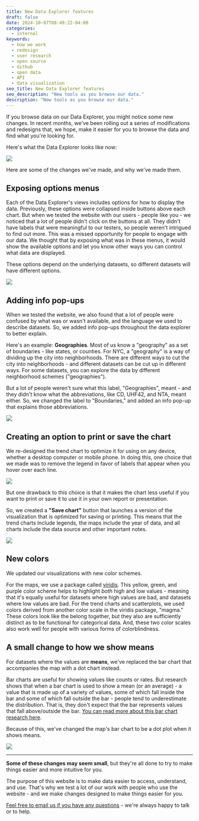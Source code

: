 ```yaml
---
title: New Data Explorer features
draft: false
date: 2024-10-07T08:49:22-04:00
categories:
  - internal
keywords:
  - how we work
  - redesign
  - user research
  - open source
  - Github
  - open data
  - API
  - data visualization
seo_title: New Data Explorer features
seo_description: "New tools as you browse our data."
description: "New tools as you browse our data."
---
```


If you browse data on our Data Explorer, you might notice some new changes. In recent months, we've been rolling out a series of modifications and redesigns that, we hope, make it easier for you to browse the data and find what you're looking for.

Here's what the Data Explorer looks like now:

![](de-new.png)
<br>

Here are some of the changes we've made, and why we've made them.

## Exposing options menus

Each of the Data Explorer's views includes options for how to display the data. Previously, these options were collapsed inside buttons above each chart. But when we tested the website with our users - people like you - we noticed that a lot of people didn't click on the buttons at all. They didn't have labels that were meaningful to our testers, so people weren't intrigued to find out more. This was a missed opportunity for people to engage with our data. We thought that by exposing what was in these menus, it would show the available options and let you know other ways you can control what data are displayed.

These options depend on the underlying datasets, so different datasets will have different options.

![](de-new-options.png)
<br>

## Adding info pop-ups

When we tested the website, we also found that a lot of people were confused by what was or wasn't available, and the language we used to describe datasets. So, we added info pop-ups throughout the data explorer to better explain.

Here's an example: **Geographies**. Most of us know a "geography" as a set of boundaries - like states, or counties. For NYC, a "geography" is a way of dividing up the city into neighborhoods. There are different ways to cut the city into neighborhoods - and different datasets can be cut up in different ways. For some datasets, you can explore the data by different neighborhood schemes ("geographies").

But a lot of people weren't sure what this label, "Geographies", meant - and they didn't know what the abbreviations, like CD, UHF42, and NTA, meant either. So, we changed the label to "Boundaries," and added an info pop-up that explains those abbreviations.

![](de-new-geographies.png)
<br>

## Creating an option to print or save the chart

We re-designed the trend chart to optimize it for using on any device, whether a desktop computer or mobile phone. In doing this, one choice that we made was to remove the legend in favor of labels that appear when you hover over each line.

![](de-new-trend.png)
<br>

But one drawback to this choice is that it makes the chart less useful if you want to print or save it to use it in your own report or presentation.

So, we created a **"Save chart"** button that launches a version of the visualization that is optimized for saving or printing. This means that the trend charts include legends, the maps include the year of data, and all charts include the data source and other important notes.

![](de-chart-save.png)
<br>

## New colors

We updated our visualizations with new color schemes.

For the maps, we use a package called [viridis](https://cran.r-project.org/web/packages/viridis/vignettes/intro-to-viridis.html). This yellow, green, and purple color scheme helps to highlight _both_ high and low values - meaning that it's equally useful for datasets where high values are bad, and datasets where low values are bad. For the trend charts and scatterplots, we used colors derived from another color scale in the viridis package, "magma." These colors look like the belong together, but they also are sufficiently distinct as to be functional for categorical data. And, these two color scales also work well for people with various forms of colorblindness.
<br>

## A small change to how we show means

For datasets where the values are **means**, we've replaced the bar chart that accompanies the map with a dot chart instead.

Bar charts are useful for showing values like counts or rates. But research shows that when a bar chart is used to show a mean (or an average) - a value that is made up of a variety of values, some of which fall inside the bar and some of which fall outside the bar - people tend to underestimate the distribution. That is, they don't expect that the bar represents values that fall above/outside the bar. [You can read more about this bar chart research here](https://www.effaff.com/sketchy-bar-charts/).

Because of this, we've changed the map's bar chart to be a dot plot when it shows means.

![](de-new-means.png)
<br>

<hr class="mt-4 mb-2">

**Some of these changes may seem small**, but they're all done to try to make things easier and more intuitive for you.

The purpose of this website is to make data easier to access, understand, and use. That's why we test a lot of our work with people who use the website - and we make changes designed to make things easier for you.

<a href="mailto:ehdp@health.nyc.gov">Feel free to email us if you have any questions</a> - we're always happy to talk or to help.
